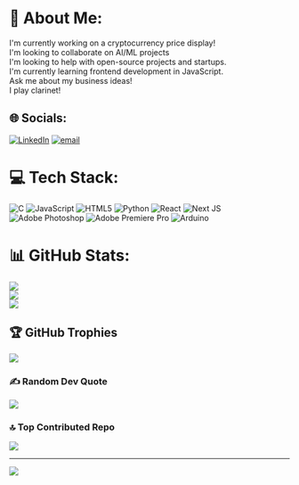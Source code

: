 # 💫 About Me:
I'm currently working on a cryptocurrency price display!<br>I'm looking to collaborate on AI/ML projects<br>I'm looking to help with open-source projects and startups.<br>I'm currently learning frontend development in JavaScript.<br>Ask me about my business ideas!<br>I play clarinet!


## 🌐 Socials:
[![LinkedIn](https://img.shields.io/badge/LinkedIn-%230077B5.svg?logo=linkedin&logoColor=white)](www.linkedin.com/in/corey-roos-042a38287) [![email](https://img.shields.io/badge/Email-D14836?logo=gmail&logoColor=white)](mailto:coreyroos2027@gmail.com) 

# 💻 Tech Stack:
![C](https://img.shields.io/badge/c-%2300599C.svg?style=for-the-badge&logo=c&logoColor=white) ![JavaScript](https://img.shields.io/badge/javascript-%23323330.svg?style=for-the-badge&logo=javascript&logoColor=%23F7DF1E) ![HTML5](https://img.shields.io/badge/html5-%23E34F26.svg?style=for-the-badge&logo=html5&logoColor=white) ![Python](https://img.shields.io/badge/python-3670A0?style=for-the-badge&logo=python&logoColor=ffdd54) ![React](https://img.shields.io/badge/react-%2320232a.svg?style=for-the-badge&logo=react&logoColor=%2361DAFB) ![Next JS](https://img.shields.io/badge/Next-black?style=for-the-badge&logo=next.js&logoColor=white) ![Adobe Photoshop](https://img.shields.io/badge/adobe%20photoshop-%2331A8FF.svg?style=for-the-badge&logo=adobe%20photoshop&logoColor=white) ![Adobe Premiere Pro](https://img.shields.io/badge/Adobe%20Premiere%20Pro-9999FF.svg?style=for-the-badge&logo=Adobe%20Premiere%20Pro&logoColor=white) ![Arduino](https://img.shields.io/badge/-Arduino-00979D?style=for-the-badge&logo=Arduino&logoColor=white)
# 📊 GitHub Stats:
![](https://github-readme-stats.vercel.app/api?username=Tuxedocorey&theme=dark&hide_border=false&include_all_commits=false&count_private=false)<br/>
![](https://nirzak-streak-stats.vercel.app/?user=Tuxedocorey&theme=dark&hide_border=false)<br/>
![](https://github-readme-stats.vercel.app/api/top-langs/?username=Tuxedocorey&theme=dark&hide_border=false&include_all_commits=false&count_private=false&layout=compact)

## 🏆 GitHub Trophies
![](https://github-profile-trophy.vercel.app/?username=Tuxedocorey&theme=tokyonight&no-frame=false&no-bg=false&margin-w=4)

### ✍️ Random Dev Quote
![](https://quotes-github-readme.vercel.app/api?type=horizontal&theme=radical)

### 🔝 Top Contributed Repo
![](https://github-contributor-stats.vercel.app/api?username=Tuxedocorey&limit=5&theme=dark&combine_all_yearly_contributions=true)

---
[![](https://visitcount.itsvg.in/api?id=Tuxedocorey&icon=0&color=0)](https://visitcount.itsvg.in)

<!-- Proudly created with GPRM ( https://gprm.itsvg.in ) -->

